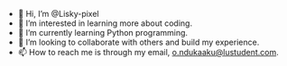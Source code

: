 - 👋 Hi, I’m @Lisky-pixel
- 👀 I’m interested in learning more about coding.
- 🌱 I’m currently learning Python programming.
- 💞️ I’m looking to collaborate with others and build my experience.
- 📫 How to reach me is through my email, o.ndukaaku@lustudent.com.

<!---
Lisky-pixel/Lisky-pixel is a ✨ special ✨ repository because its `README.md` (this file) appears on your GitHub profile.
You can click the Preview link to take a look at your changes.
--->

